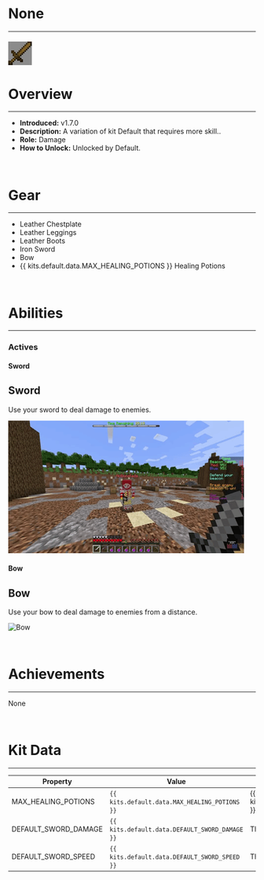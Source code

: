 
# None

***

#### ![none-icon](../assets/icons/none-icon.jpg)

# Overview
***
- **Introduced:** v1.7.0
- **Description:** A variation of kit Default that requires more skill..
- **Role:** Damage
- **How to Unlock:** Unlocked by Default.

<br />  

# Gear
***
- Leather Chestplate
- Leather Leggings
- Leather Boots
- Iron Sword
- Bow
- {{ kits.default.data.MAX_HEALING_POTIONS }} Healing Potions

<br />  

# Abilities
***
### Actives
<!-- tabs:start -->
#### **Sword**
## Sword
Use your sword to deal damage to enemies.

![Sword](../assets/kits/default/Default%20-%20Sword.gif)

#### **Bow**
## Bow
Use your bow to deal damage to enemies from a distance.

![Bow](../assets/kits/default/Default%20-%20Bow.gif)

<!-- tabs:end -->
<br /> 

# Achievements
***

None

<br />  

# Kit Data
***

| Property | Value | Description |
|----------|-------|-------------|
| MAX_HEALING_POTIONS | `{{ kits.default.data.MAX_HEALING_POTIONS }}` | {{ kitDataSharedDescriptions.MAX_HEALING_POTIONS }} |
| DEFAULT_SWORD_DAMAGE | `{{ kits.default.data.DEFAULT_SWORD_DAMAGE }}` | The base damage of the sword. |
| DEFAULT_SWORD_SPEED | `{{ kits.default.data.DEFAULT_SWORD_SPEED }}` | The base speed of the sword. |
